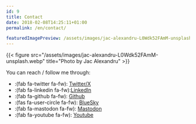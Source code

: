 ```yaml
---
id: 9
title: Contact
date: 2018-02-08T14:25:11+01:00
permalink: /en/contact/

featuredImagePreview: /assets/images/jac-alexandru-L0Wdk52FAmM-unsplash.webp 
---
```


{{< figure src="/assets/images/jac-alexandru-L0Wdk52FAmM-unsplash.webp" title="Photo by Jac Alexandru" >}}

You can reach / follow me through:

* :(fab fa-twitter fa-fw): [Twitter/X](https://twitter.com/touret_alex)
* :(fab fa-linkedin fa-fw):[LinkedIn](https://www.linkedin.com/in/atouret/)
* :(fab fa-github fa-fw): [Github](https://github.com/alexandre-touret/)
* :(fas fa-user-circle fa-fw): [BlueSky](https://bsky.app/profile/touret.info)
* :(fab fa-mastodon fa-fw): [Mastodon](https://piaille.fr/@alexandre)
* :(fab fa-youtube fa-fw): [Youtube](https://www.youtube.com/channel/UC6U2HsO2QNg9QfsqEbTIfpQ)
